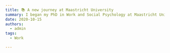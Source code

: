 ```yaml
---
title: 📚 A new journey at Maastricht University
summary: I began my PhD in Work and Social Psychology at Maastricht University.
date: 2020-10-15
authors:
  - admin
tags:
  - Work

---
```

